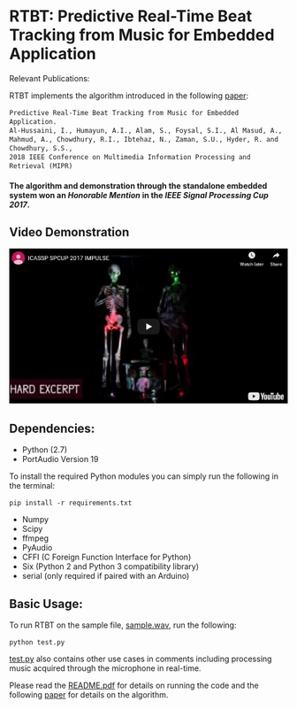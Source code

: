 # RTBT: Predictive Real-Time Beat Tracking from Music for Embedded Application

Relevant Publications:

RTBT implements the algorithm introduced in the following [paper](https://ieeexplore.ieee.org/abstract/document/8397024):
```
Predictive Real-Time Beat Tracking from Music for Embedded Application.
Al-Hussaini, I., Humayun, A.I., Alam, S., Foysal, S.I., Al Masud, A., Mahmud, A., Chowdhury, R.I., Ibtehaz, N., Zaman, S.U., Hyder, R. and Chowdhury, S.S., 
2018 IEEE Conference on Multimedia Information Processing and Retrieval (MIPR)
```

#### The algorithm and demonstration through the standalone embedded system won an *Honorable Mention* in the *IEEE Signal Processing Cup 2017*.
## Video Demonstration

[![RTBT Demo](https://github.com/iah3/RTBT/blob/master/media/rtbt.PNG)](https://youtu.be/fyENs0ABZhw)

## Dependencies:

- Python (2.7)
- PortAudio Version 19

To install the required Python modules you can simply run the following in the terminal:
```
pip install -r requirements.txt
```
- Numpy
- Scipy
- ffmpeg
- PyAudio
- CFFI (C Foreign Function Interface for Python)
- Six (Python 2 and Python 3 compatibility library)
- serial (only required if paired with an Arduino)

## Basic Usage:

To run RTBT on the sample file, [sample.wav](https://github.com/iah3/RTBT/blob/master/media/sample.wav), run the following:
```
python test.py
```
[test.py](https://github.com/iah3/RTBT/blob/master/media/test.py) also contains other use cases in comments including processing music acquired through the microphone in real-time.

Please read the [README.pdf](https://github.com/iah3/RTBT/blob/master/README.pdf) for details on running the code and the following [paper](https://ieeexplore.ieee.org/abstract/document/8397024) for details on the algorithm.
